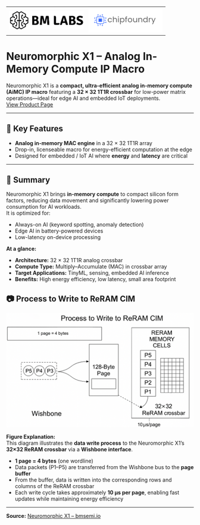 
<table>
  <tr>
    <td align="center"><img src="bm-lab-logo-white.jpg" alt="BM LABS Logo" width="200"/></td>
    <td align="center"><img src="chip_foundry_logo.png" alt="Chipfoundry Logo" width="200"/></td>
  </tr>
</table>


# Neuromorphic X1 – Analog In-Memory Compute IP Macro

Neuromorphic X1 is a **compact, ultra-efficient analog in-memory compute (AiMC) IP macro** featuring a **32 × 32 1T1R crossbar** for low-power matrix operations—ideal for edge AI and embedded IoT deployments.  
[View Product Page](https://bmsemi.io/commercial-neuromorphic-x1.html)

---

## 🔹 Key Features
- **Analog in-memory MAC engine** in a 32 × 32 1T1R array  
- Drop-in, licenseable macro for energy-efficient computation at the edge  
- Designed for embedded / IoT AI where **energy** and **latency** are critical

---

## 📑 Summary
Neuromorphic X1 brings **in-memory compute** to compact silicon form factors, reducing data movement and significantly lowering power consumption for AI workloads.  
It is optimized for:
- Always-on AI (keyword spotting, anomaly detection)
- Edge AI in battery-powered devices
- Low-latency on-device processing

**At a glance:**
- **Architecture:** 32 × 32 1T1R analog crossbar  
- **Compute Type:** Multiply–Accumulate (MAC) in crossbar array  
- **Target Applications:** TinyML, sensing, embedded AI inference  
- **Benefits:** High energy efficiency, low latency, small area footprint

## 📷 Process to Write to ReRAM CIM

![Process to Write to ReRAM CIM](doc/Process_to_write_to_ReRAM_CIM.png)

**Figure Explanation:**  
This diagram illustrates the **data write process** to the Neuromorphic X1’s **32×32 ReRAM crossbar** via a **Wishbone interface**.  
- **1 page = 4 bytes** (one wordline)  
- Data packets (P1–P5) are transferred from the Wishbone bus to the **page buffer**  
- From the buffer, data is written into the corresponding rows and columns of the ReRAM crossbar  
- Each write cycle takes approximately **10 µs per page**, enabling fast updates while maintaining energy efficiency

---

**Source:** [Neuromorphic X1 – bmsemi.io](https://bmsemi.io/commercial-neuromorphic-x1.html)
